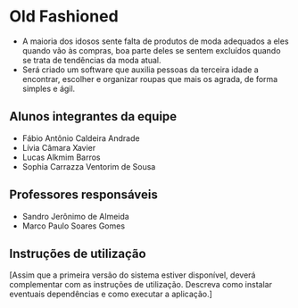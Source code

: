 # Old Fashioned

- A maioria dos idosos sente falta de produtos de moda adequados a eles quando vão às compras,
boa parte deles se sentem excluídos quando se trata de tendências da moda atual.
- Será criado um software que auxilia pessoas da terceira idade a encontrar,
escolher e organizar roupas que mais os agrada, de forma simples e ágil.

## Alunos integrantes da equipe

* Fábio Antônio Caldeira Andrade
* Lívia Câmara Xavier
* Lucas Alkmim Barros
* Sophia Carrazza Ventorim de Sousa

## Professores responsáveis

* Sandro Jerônimo de Almeida
* Marco Paulo Soares Gomes

## Instruções de utilização

[Assim que a primeira versão do sistema estiver disponível, deverá complementar com as instruções de utilização. Descreva como instalar eventuais dependências e como executar a aplicação.]
